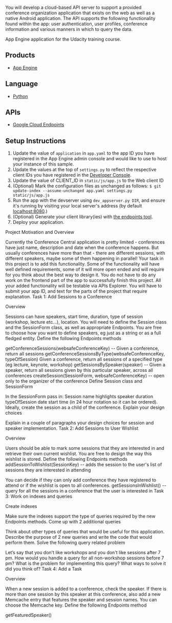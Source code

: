 You will develop a cloud-based API server to support a provided conference organization application that exists on the web as well as a native Android application. The API supports the following functionality found within the app: user authentication, user profiles, conference information and various manners in which to query the data.

App Engine application for the Udacity training course.

## Products
- [App Engine][1]

## Language
- [Python][2]

## APIs
- [Google Cloud Endpoints][3]

## Setup Instructions
1. Update the value of `application` in `app.yaml` to the app ID you
   have registered in the App Engine admin console and would like to use to host
   your instance of this sample.
1. Update the values at the top of `settings.py` to
   reflect the respective client IDs you have registered in the
   [Developer Console][4].
1. Update the value of CLIENT_ID in `static/js/app.js` to the Web client ID
1. (Optional) Mark the configuration files as unchanged as follows:
   `$ git update-index --assume-unchanged app.yaml settings.py static/js/app.js`
1. Run the app with the devserver using `dev_appserver.py DIR`, and ensure it's running by visiting your local server's address (by default [localhost:8080][5].)
1. (Optional) Generate your client library(ies) with [the endpoints tool][6].
1. Deploy your application.


[1]: https://developers.google.com/appengine
[2]: http://python.org
[3]: https://developers.google.com/appengine/docs/python/endpoints/
[4]: https://console.developers.google.com/
[5]: https://localhost:8080/
[6]: https://developers.google.com/appengine/docs/python/endpoints/endpoints_tool


Project Motivation and Overview

Currently the Conference Central application is pretty limited - conferences have just name, description and date when the conference happens. But usually conferences have more than that - there are different sessions, with different speakers, maybe some of them happening in parallel! Your task in this project is to add this functionality. Some of the functionality will have well defined requirements, some of it will more open ended and will require for you think about the best way to design it.
You do not have to do any work on the frontend part of the app to successfully finish this project. All your added functionality will be testable via APIs Explorer.
You will have to submit your app ID, and text for the parts of the project that require explanation.
Task 1: Add Sessions to a Conference

Overview

Sessions can have speakers, start time, duration, type of session (workshop, lecture etc…), location. You will need to define the Session class and the SessionForm class, as well as appropriate Endpoints.
You are free to choose how you want to define speakers, eg just as a string or as a full fledged entity.
Define the following Endpoints methods

getConferenceSessions(websafeConferenceKey) -- Given a conference, return all sessions
getConferenceSessionsByType(websafeConferenceKey, typeOfSession) Given a conference, return all sessions of a specified type (eg lecture, keynote, workshop)
getSessionsBySpeaker(speaker) -- Given a speaker, return all sessions given by this particular speaker, across all conferences
createSession(SessionForm, websafeConferenceKey) -- open only to the organizer of the conference
Define Session class and SessionForm

In the SessionForm pass in:
Session name
highlights
speaker
duration
typeOfSession
date
start time (in 24 hour notation so it can be ordered).
Ideally, create the session as a child of the conference.
Explain your design choices

Explain in a couple of paragraphs your design choices for session and speaker implementation.
Task 2: Add Sessions to User Wishlist

Overview

Users should be able to mark some sessions that they are interested in and retrieve their own current wishlist. You are free to design the way this wishlist is stored.
Define the following Endpoints methods
addSessionToWishlist(SessionKey) -- adds the session to the user's list of sessions they are interested in attending

You can decide if they can only add conference they have registered to attend or if the wishlist is open to all conferences.
getSessionsInWishlist() -- query for all the sessions in a conference that the user is interested in
Task 3: Work on indexes and queries

Create indexes

Make sure the indexes support the type of queries required by the new Endpoints methods.
Come up with 2 additional queries

Think about other types of queries that would be useful for this application. Describe the purpose of 2 new queries and write the code that would perform them.
Solve the following query related problem

Let’s say that you don't like workshops and you don't like sessions after 7 pm. How would you handle a query for all non-workshop sessions before 7 pm? What is the problem for implementing this query? What ways to solve it did you think of?
Task 4: Add a Task

Overview

When a new session is added to a conference, check the speaker. If there is more than one session by this speaker at this conference, also add a new Memcache entry that features the speaker and session names. You can choose the Memcache key.
Define the following Endpoints method

getFeaturedSpeaker()